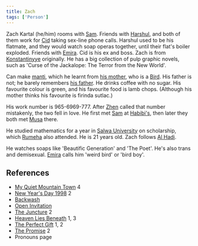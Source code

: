 ```yaml
---
title: Zach
tags: ['Person']
---
```

Zach Kartal (he/him) rooms with [Sam](/_wiki/sam.md). Friends with [Harshul](/_wiki/harshul.md), and both of them work for [Cid](/_wiki/cid-al-rashid.md) taking sex-line phone calls. Harshul used to be his flatmate, and they would watch soap operas together, until their flat's boiler exploded. Friends with [Emira](/_wiki/emira.md). Cid is his ex and boss. Zach is from [Konstantinyye](/_wiki/konstantinyye.md) originally. He has a big collection of pulp graphic novels, such as 'Curse of the Jackalope: The Terror from the New World'.

Can make [manti](/_wiki/manti.md), which he learnt from [his mother](/_wiki/leila.md), who is a [Bird](/_wiki/bird.md). His father is not; he barely remembers [his father](/_wiki/zachs-father.md). He drinks coffee with no sugar. His favourite colour is green, and his favourite food is lamb chops. (Although his mother thinks his favourite is firinda sutlac.)

His work number is 965-6969-777. After [Zhen](/_wiki/zhen.md) called that number mistakenly, the two fell in love. He first met [Sam](/_wiki/sam.md) at [Habibi's](/_wiki/habibis.md), then later they both met [Musa](/_wiki/musa.md) there.

He studied mathematics for a year in [Salwa University](/_wiki/salwa-university.md) on scholarship, which [Rumeha](/_wiki/rumeha.md) also attended. He is 21 years old. Zach follows [Al Hadi](/_wiki/an-nur-and-al-hadi.md).

He watches soaps like 'Beautific Generation' and 'The Poet'. He's also trans and demisexual. [Emira](/_wiki/emira.md) calls him 'weird bird' or 'bird boy'.

## References
- [My Quiet Mountain Town](/_wiki/my-quiet-mountain-town.md) 4
- [New Year's Day 1998](/_wiki/new-years-day-1998.md) 2
- [Backwash](/_wiki/backwash.md)
- [Open Invitation](/_wiki/open-invitation.md)
- [The Juncture](/_wiki/the-juncture.md) 2
- [Heaven Lies Beneath](/_wiki/heaven-lies-beneath.md) 1, 3
- [The Perfect Gift](/_wiki/the-perfect-gift.md) 1, 2
- [The Promise](/_wiki/the-promise.md) 2
- Pronouns page
